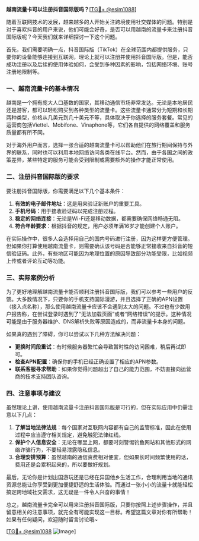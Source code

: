 **越南流量卡可以注册抖音国际版吗？**[[TG💪+ @esim1088](https://t.me/s/esim1088)]

随着互联网技术的发展，越来越多的人开始关注跨境使用社交媒体的问题。特别是对于喜欢抖音的用户来说，他们可能会好奇，是否可以用越南的流量卡来注册抖音国际版呢？今天我们就来详细探讨一下这个问题。

首先，我们需要明确一点，抖音国际版（TikTok）在全球范围内都提供服务，只要你的设备能够连接到互联网，理论上就可以注册并使用抖音国际版。但是，能否成功注册以及后续的使用体验如何，会受到多种因素的影响，包括网络环境、账号注册地限制等。

### **一、越南流量卡的基本情况**

越南是一个拥有庞大人口基数的国家，其移动通信市场非常发达。无论是本地居民还是游客，都可以轻松购买到各种类型的流量卡。这些流量卡通常分为短期和长期两种类型，价格从几美元到几十美元不等，具体取决于你选择的服务套餐。常见的运营商包括Viettel、Mobifone、Vinaphone等，它们各自提供的网络覆盖和服务质量都有所不同。

对于海外用户而言，选择一张合适的越南流量卡可以帮助他们在旅行期间保持与外界的联系，同时也可以利用本地网络访问各类在线平台。然而，由于各国之间的政策差异，某些特定的服务可能会受到限制或需要额外的操作才能正常使用。

### **二、注册抖音国际版的要求**

要注册抖音国际版，你需要满足以下几个基本条件：

1. **有效的电子邮件地址**：这是用来验证新账户的重要工具。
2. **手机号码**：用于接收验证码以完成注册过程。
3. **稳定的网络连接**：无论是Wi-Fi还是移动数据，都需要确保网络畅通无阻。
4. **符合年龄要求**：根据抖音的规定，用户必须年满16岁才能创建个人账户。

在实际操作中，很多人会选择用自己的国内号码进行注册，因为这样更方便管理。但如果你打算使用越南流量卡，则需要确认该号码是否能够正常接收来自抖音的短信验证码。此外，有些地区可能因为地理位置的原因导致部分功能受限，比如视频上传或者评论互动等功能。

### **三、实际案例分析**

为了更好地理解越南流量卡能否顺利注册抖音国际版，我们可以参考一些用户的反馈。大多数情况下，只要你的手机支持国际漫游，并且选择了正确的APN设置（接入点名称），那么使用越南流量卡应该不会遇到太大的问题。不过也有少数用户报告称，在尝试登录时遇到了“无法加载页面”或者“网络错误”的提示。这种情况可能是由于服务器维护、DNS解析失败等原因造成的，而非流量卡本身的问题。

如果真的遇到了障碍，你可以尝试以下几种方法解决问题：

- **更换时间段重试**：有时候服务器繁忙会导致暂时性的访问困难，稍后再试即可。
- **检查APN配置**：确保你的手机已经正确设置了相应的APN参数。
- **联系客服寻求帮助**：如果你觉得问题超出了自己的能力范围，不妨直接向运营商的技术支持团队咨询。

### **四、注意事项与建议**

虽然理论上讲，使用越南流量卡注册抖音国际版是可行的，但在实际应用中仍需注意以下几点：

1. **了解当地法律法规**：每个国家对互联网内容都有自己的监管标准，因此在使用过程中应当遵守相关规定，避免触犯法律红线。
2. **保护个人信息安全**：无论在哪里上网，都要时刻警惕钓鱼网站和其他形式的网络诈骗行为，不要轻易泄露隐私信息。
3. **合理安排预算**：虽然越南的通信资费相对便宜，但如果长时间频繁使用的话，费用还是会累积起来的，所以要做好规划。

最后，无论你是计划出国游玩还是已经在异国他乡生活工作，合理利用当地的通讯资源总能让你享受到更加便捷舒适的生活体验。而通过一张小小的流量卡就能轻松搞定跨地域社交需求，这无疑是一件令人兴奋的事情！

总之，越南流量卡完全可以用来注册抖音国际版，只要你按照上述步骤操作，并且留意相关的注意事项，就完全有可能实现这一目标。希望这篇文章对你有所帮助！如果有任何疑问，欢迎随时留言讨论哦~

[[TG💪+ @esim1088](https://t.me/s/esim1088) ![Image](https://i.postimg.cc/4NQfJmqS/Snipaste-2025-05-13-00-14-12.png)]
